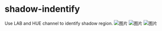 # shadow-indentify
Use LAB and HUE channel to identify shadow region.
![图片](https://github.com/Yidan99/shadow-indentify/assets/121582459/b178d652-94dd-476e-866e-ba62af8caa32)
![图片](https://github.com/Yidan99/shadow-indentify/assets/121582459/1fc47c72-80d6-462a-af62-d7471914f70d)
![图片](https://github.com/Yidan99/shadow-indentify/assets/121582459/83672477-c8cb-42bf-b04c-05fac9dad591)
